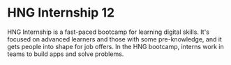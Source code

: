 # HNG Internship 12

HNG Internship is a fast-paced bootcamp for learning digital skills. It's focused on advanced learners and those with some pre-knowledge, and it gets people into shape for job offers. In the HNG bootcamp, interns work in teams to build apps and solve problems.

